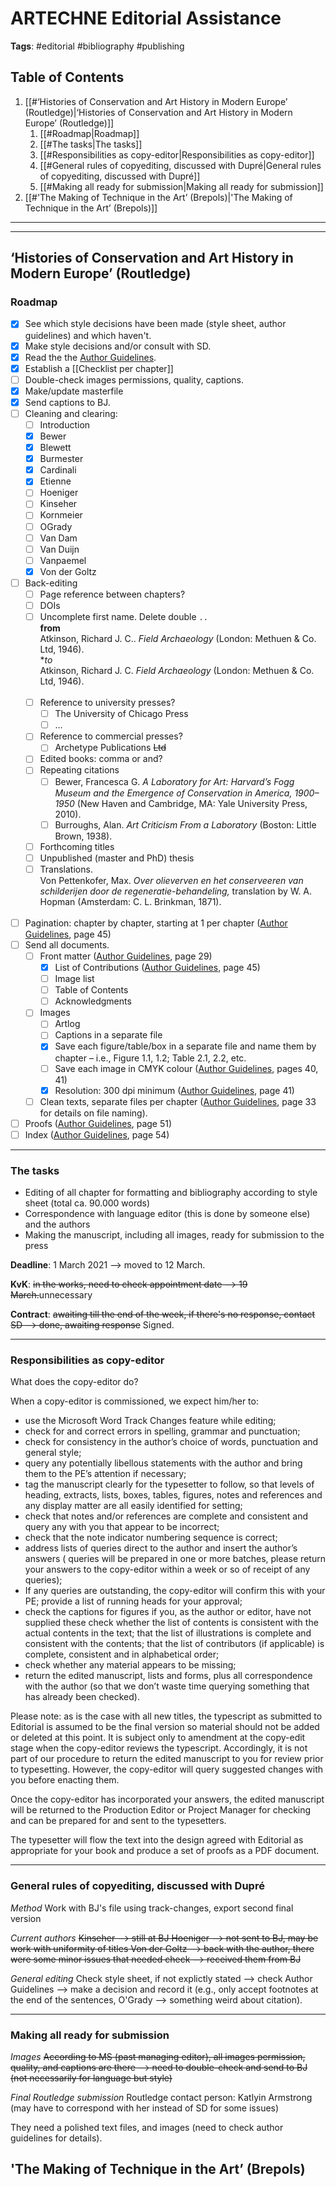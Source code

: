 # ARTECHNE Editorial Assistance 

**Tags**: #editorial #bibliography #publishing 

## Table of Contents

1. [[#‘Histories of Conservation and Art History in Modern Europe’ (Routledge)|‘Histories of Conservation and Art History in Modern Europe’ (Routledge)]]
	1. [[#Roadmap|Roadmap]]
	1. [[#The tasks|The tasks]]
	1. [[#Responsibilities as copy-editor|Responsibilities as copy-editor]]
	1. [[#General rules of copyediting, discussed with Dupré|General rules of copyediting, discussed with Dupré]]
	1. [[#Making all ready for submission|Making all ready for submission]]
1. [[#'The Making of Technique in the Art’ (Brepols)|'The Making of Technique in the Art’ (Brepols)]]


---
---

## ‘Histories of Conservation and Art History in Modern Europe’ (Routledge)



### Roadmap
- [x] See which style decisions have been made (style sheet, author guidelines) and which haven't.
- [x] Make style decisions and/or consult with SD.
- [x] Read the the [Author Guidelines](<file:///Users/max/Documents/Dropbox/Making of Art Expertise/3. Routledge Documents/Author+Guidelines+2019.pdf>).
- [x] Establish a [[Checklist per chapter]]
- [ ] Double-check images permissions, quality, captions.
- [x] Make/update masterfile
- [x] Send captions to BJ.
- [ ] Cleaning and clearing:
	- [ ] Introduction
	- [x] Bewer
	- [x] Blewett
	- [x] Burmester
	- [x] Cardinali
	- [x] Etienne
	- [ ] Hoeniger
	- [ ] Kinseher
	- [ ] Kornmeier
	- [ ] OGrady
	- [ ] Van Dam
	- [ ] Van Duijn
	- [ ] Vanpaemel
	- [x] Von der Goltz
- [ ] Back-editing 
	- [ ] Page reference between chapters?
	- [ ] DOIs
	- [ ] Uncomplete first name. Delete double `..` 
			<br>**from**<br>
			Atkinson, Richard J. C.. _Field Archaeology_ (London: Methuen & Co. Ltd, 1946).
			<br>**to*<br>
			Atkinson, Richard J. C. _Field Archaeology_ (London: Methuen & Co. Ltd, 1946).<br><br>
	- [ ] Reference to university presses?
		- [ ] The University of Chicago Press
		- [ ] ...
	- [ ] Reference to commercial presses?
		- [ ] Archetype Publications ~~Ltd~~
	- [ ] Edited books: comma or and?
	- [ ] Repeating citations
		- [ ] Bewer, Francesca G. _A Laboratory for Art: Harvard’s Fogg Museum and the Emergence of Conservation in America, 1900–1950_ (New Haven and Cambridge, MA: Yale University Press, 2010).
		- [ ] Burroughs, Alan. _Art Criticism From a Laboratory_ (Boston: Little Brown, 1938).
	- [ ] Forthcoming titles
	- [ ] Unpublished (master and PhD) thesis
	- [ ] Translations.
		<br>Von Pettenkofer, Max. _Over olieverven en het conserveeren van schilderijen door de regeneratie-behandeling,_ translation by W. A. Hopman (Amsterdam: C. L. Brinkman, 1871).<br><br>
- [ ] Pagination: chapter by chapter, starting at 1 per chapter ([Author Guidelines](<file:///Users/max/Documents/Dropbox/Making of Art Expertise/3. Routledge Documents/Author+Guidelines+2019.pdf>), page 45) 
- [ ] Send all documents.
	- [ ] Front matter ([Author Guidelines](<file:///Users/max/Documents/Dropbox/Making of Art Expertise/3. Routledge Documents/Author+Guidelines+2019.pdf>), page 29)
		- [x] List of Contributions ([Author Guidelines](<file:///Users/max/Documents/Dropbox/Making of Art Expertise/3. Routledge Documents/Author+Guidelines+2019.pdf>), page 45)
		- [ ] Image list
		- [ ] Table of Contents
		- [ ] Acknowledgments
	- [ ] Images
		- [ ] Artlog
		- [ ] Captions in a separate file
		- [x] Save each figure/table/box in a separate file and name them by chapter – i.e., Figure 1.1, 1.2; Table 2.1, 2.2, etc.
		- [ ] Save each image in CMYK colour ([Author Guidelines](<file:///Users/max/Documents/Dropbox/Making of Art Expertise/3. Routledge Documents/Author+Guidelines+2019.pdf>), pages 40, 41)
		- [x] Resolution: 300 dpi minimum ([Author Guidelines](<file:///Users/max/Documents/Dropbox/Making of Art Expertise/3. Routledge Documents/Author+Guidelines+2019.pdf>), page 41)
	- [ ] Clean texts, separate files per chapter ([Author Guidelines](<file:///Users/max/Documents/Dropbox/Making of Art Expertise/3. Routledge Documents/Author+Guidelines+2019.pdf>), page 33 for details on file naming).
- [ ] Proofs ([Author Guidelines](<file:///Users/max/Documents/Dropbox/Making of Art Expertise/3. Routledge Documents/Author+Guidelines+2019.pdf>), page 51)
- [ ] Index ([Author Guidelines](<file:///Users/max/Documents/Dropbox/Making of Art Expertise/3. Routledge Documents/Author+Guidelines+2019.pdf>), page 54)

---

### The tasks 
- Editing of all chapter for formatting and bibliography according to style sheet (total ca. 90.000 words)
- Correspondence with language editor (this is done by someone else) and the authors
- Making the manuscript, including all images, ready for submission to the press

**Deadline**: 1 March 2021 --> moved to 12 March.

**KvK**: ~~in the works, need to check appointment date --> 19 March.~~unnecessary

**Contract**: ~~awaiting till the end of the week, if there's no response, contact SD --> done, awaiting response~~ Signed.


---

### Responsibilities as copy-editor
What does the copy-editor do?

When a copy-editor is commissioned, we expect him/her to:

-   use the Microsoft Word Track Changes feature while editing;
-   check for and correct errors in spelling, grammar and punctuation;
-   check for consistency in the author’s choice of words, punctuation and general style;
-  query any potentially libellous statements with the author and bring them to the PE’s attention if necessary;
-   tag the manuscript clearly for the typesetter to follow, so that levels of heading, extracts, lists, boxes, tables, figures, notes and references and any display matter are all easily identified for setting;
-   check that notes and/or references are complete and consistent and query any with you that appear to be incorrect;
-   check that the note indicator numbering sequence is correct;
-   address lists of queries direct to the author and insert the author’s answers ( queries will be prepared in one or more batches, please return your answers to the copy-editor within a week or so of receipt of any queries);
-   If any queries are outstanding, the copy-editor will confirm this with your PE; provide a list of running heads for your approval;
-   check the captions for figures if you, as the author or editor, have not supplied these check whether the list of contents is consistent with the actual contents in the text; that the list of illustrations is complete and consistent with the contents; that the list of contributors (if applicable) is complete, consistent and in alphabetical order;
-   check whether any material appears to be missing;
-   return the edited manuscript, lists and forms, plus all correspondence with the author (so that we don’t waste time querying something that has already been checked).
    

Please note: as is the case with all new titles, the typescript as submitted to Editorial is assumed to be the final version so material should not be added or deleted at this point. It is subject only to amendment at the copy-edit stage when the copy-editor reviews the typescript. Accordingly, it is not part of our procedure to return the edited manuscript to you for review prior to typesetting. However, the copy-editor will query suggested changes with you before enacting them.

Once the copy-editor has incorporated your answers, the edited manuscript will be returned to the Production Editor or Project Manager for checking and can be prepared for and sent to the typesetters.

The typesetter will flow the text into the design agreed with Editorial as appropriate for your book and produce a set of proofs as a PDF document.


---

### General rules of copyediting, discussed with Dupré

*Method*
Work with BJ's file using track-changes, export second final version

*Current authors*
~~Kinseher --> still at BJ
Hoeniger --> not sent to BJ, may be work with uniformity of titles
Von der Goltz --> back with the author, there were some minor issues that needed check --> received them from BJ~~

*General editing*
Check style sheet, if not explictly stated --> check Author Guidelines --> make a decision and record it (e.g., only accept footnotes at the end of the sentences, O'Grady --> something weird about citation).

---

### Making all ready for submission

*Images*
~~According to MS (past managing editor), all images permission, quality, and captions are there --> need to double-check and send to BJ (not necessarily for language but style)~~

*Final Routledge submission*
Routledge contact person: Katlyin Armstrong (may have to correspond with her instead of SD for some issues)

They need a polished text files, and images (need to check author guidelines for details).


 

## 'The Making of Technique in the Art’ (Brepols)






